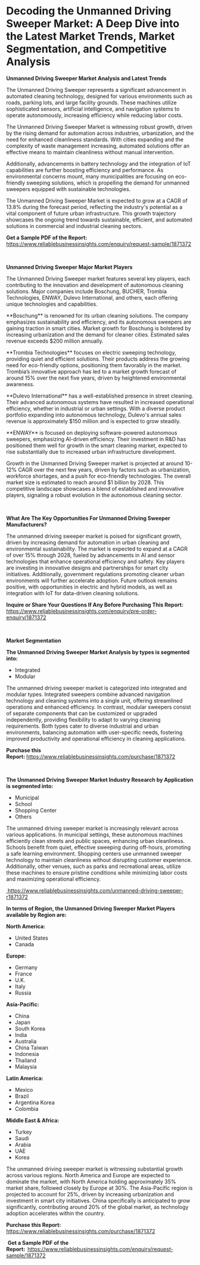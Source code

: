 <p><h1>Decoding the Unmanned Driving Sweeper Market: A Deep Dive into the Latest Market Trends, Market Segmentation, and Competitive Analysis</h1></p><p><strong>Unmanned Driving Sweeper Market Analysis and Latest Trends</strong></p>
<p><p>The Unmanned Driving Sweeper represents a significant advancement in automated cleaning technology, designed for various environments such as roads, parking lots, and large facility grounds. These machines utilize sophisticated sensors, artificial intelligence, and navigation systems to operate autonomously, increasing efficiency while reducing labor costs. </p><p>The Unmanned Driving Sweeper Market is witnessing robust growth, driven by the rising demand for automation across industries, urbanization, and the need for enhanced cleanliness standards. With cities expanding and the complexity of waste management increasing, automated solutions offer an effective means to maintain cleanliness without manual intervention. </p><p>Additionally, advancements in battery technology and the integration of IoT capabilities are further boosting efficiency and performance. As environmental concerns mount, many municipalities are focusing on eco-friendly sweeping solutions, which is propelling the demand for unmanned sweepers equipped with sustainable technologies. </p><p>The Unmanned Driving Sweeper Market is expected to grow at a CAGR of 13.8% during the forecast period, reflecting the industry's potential as a vital component of future urban infrastructure. This growth trajectory showcases the ongoing trend towards sustainable, efficient, and automated solutions in commercial and industrial cleaning sectors.</p></p>
<p><strong>Get a Sample PDF of the Report:&nbsp;</strong> <a href="https://www.reliablebusinessinsights.com/enquiry/request-sample/1871372?utm_campaign=62&utm_medium=2&utm_source=Github&utm_content=ia&utm_term=12042025&utm_id=unmanned-driving-sweeper">https://www.reliablebusinessinsights.com/enquiry/request-sample/1871372</a></p>
<p>&nbsp;</p>
<p><strong>Unmanned Driving Sweeper Major Market Players</strong></p>
<p><p>The Unmanned Driving Sweeper market features several key players, each contributing to the innovation and development of autonomous cleaning solutions. Major companies include Boschung, BUCHER, Trombia Technologies, ENWAY, Dulevo International, and others, each offering unique technologies and capabilities.</p><p>**Boschung** is renowned for its urban cleaning solutions. The company emphasizes sustainability and efficiency, and its autonomous sweepers are gaining traction in smart cities. Market growth for Boschung is bolstered by increasing urbanization and the demand for cleaner cities. Estimated sales revenue exceeds $200 million annually.</p><p>**Trombia Technologies** focuses on electric sweeping technology, providing quiet and efficient solutions. Their products address the growing need for eco-friendly options, positioning them favorably in the market. Trombia’s innovative approach has led to a market growth forecast of around 15% over the next five years, driven by heightened environmental awareness.</p><p>**Dulevo International** has a well-established presence in street cleaning. Their advanced autonomous systems have resulted in increased operational efficiency, whether in industrial or urban settings. With a diverse product portfolio expanding into autonomous technology, Dulevo's annual sales revenue is approximately $150 million and is expected to grow steadily.</p><p>**ENWAY** is focused on deploying software-powered autonomous sweepers, emphasizing AI-driven efficiency. Their investment in R&D has positioned them well for growth in the smart cleaning market, expected to rise substantially due to increased urban infrastructure development.</p><p>Growth in the Unmanned Driving Sweeper market is projected at around 10-12% CAGR over the next few years, driven by factors such as urbanization, workforce shortages, and a push for eco-friendly technologies. The overall market size is estimated to reach around $1 billion by 2028. This competitive landscape showcases a blend of established and innovative players, signaling a robust evolution in the autonomous cleaning sector.</p></p>
<p>&nbsp;</p>
<p><strong>What Are The Key Opportunities For Unmanned Driving Sweeper Manufacturers?</strong></p>
<p><p>The unmanned driving sweeper market is poised for significant growth, driven by increasing demand for automation in urban cleaning and environmental sustainability. The market is expected to expand at a CAGR of over 15% through 2028, fueled by advancements in AI and sensor technologies that enhance operational efficiency and safety. Key players are investing in innovative designs and partnerships for smart city initiatives. Additionally, government regulations promoting cleaner urban environments will further accelerate adoption. Future outlook remains positive, with opportunities in electric and hybrid models, as well as integration with IoT for data-driven cleaning solutions.</p></p>
<p><strong>Inquire or Share Your Questions If Any Before Purchasing This Report:</strong> <a href="https://www.reliablebusinessinsights.com/enquiry/pre-order-enquiry/1871372?utm_campaign=62&utm_medium=2&utm_source=Github&utm_content=ia&utm_term=12042025&utm_id=unmanned-driving-sweeper">https://www.reliablebusinessinsights.com/enquiry/pre-order-enquiry/1871372</a></p>
<p>&nbsp;</p>
<p><strong>Market Segmentation</strong></p>
<p><strong>The Unmanned Driving Sweeper Market Analysis by types is segmented into:</strong></p>
<p><ul><li>Integrated</li><li>Modular</li></ul></p>
<p><p>The unmanned driving sweeper market is categorized into integrated and modular types. Integrated sweepers combine advanced navigation technology and cleaning systems into a single unit, offering streamlined operations and enhanced efficiency. In contrast, modular sweepers consist of separate components that can be customized or upgraded independently, providing flexibility to adapt to varying cleaning requirements. Both types cater to diverse industrial and urban environments, balancing automation with user-specific needs, fostering improved productivity and operational efficiency in cleaning applications.</p></p>
<p><strong>Purchase this Report:&nbsp;</strong><a href="https://www.reliablebusinessinsights.com/purchase/1871372?utm_campaign=62&utm_medium=2&utm_source=Github&utm_content=ia&utm_term=12042025&utm_id=unmanned-driving-sweeper">https://www.reliablebusinessinsights.com/purchase/1871372</a></p>
<p>&nbsp;</p>
<p><strong>The Unmanned Driving Sweeper Market Industry Research by Application is segmented into:</strong></p>
<p><ul><li>Municipal</li><li>School</li><li>Shopping Center</li><li>Others</li></ul></p>
<p><p>The unmanned driving sweeper market is increasingly relevant across various applications. In municipal settings, these autonomous machines efficiently clean streets and public spaces, enhancing urban cleanliness. Schools benefit from quiet, effective sweeping during off-hours, promoting a safe learning environment. Shopping centers use unmanned sweeper technology to maintain cleanliness without disrupting customer experience. Additionally, other venues, such as parks and recreational areas, utilize these machines to ensure pristine conditions while minimizing labor costs and maximizing operational efficiency.</p></p>
<p><a href="https://www.reliablebusinessinsights.com/unmanned-driving-sweeper-r1871372?utm_campaign=62&utm_medium=2&utm_source=Github&utm_content=ia&utm_term=12042025&utm_id=unmanned-driving-sweeper">&nbsp;https://www.reliablebusinessinsights.com/unmanned-driving-sweeper-r1871372</a></p>
<p><strong>In terms of Region, the Unmanned Driving Sweeper Market Players available by Region are:</strong></p>
<p>
    <p> <strong> North America: </strong>
        <ul>
            <li>United States</li>
            <li>Canada</li>
        </ul>
        </p> 
    <p> <strong> Europe: </strong>
        <ul>
            <li>Germany</li>
            <li>France</li>
            <li>U.K.</li>
            <li>Italy</li>
            <li>Russia</li>
        </ul>
        </p> 
    <p> <strong> Asia-Pacific: </strong>
        <ul>
            <li>China</li>
            <li>Japan</li>
            <li>South Korea</li>
            <li>India</li>
            <li>Australia</li>
            <li>China Taiwan</li>
            <li>Indonesia</li>
            <li>Thailand</li>
            <li>Malaysia</li>
        </ul>
        </p> 
    <p> <strong> Latin America: </strong>
        <ul>
            <li>Mexico</li>
            <li>Brazil</li>
            <li>Argentina Korea</li>
            <li>Colombia</li>
        </ul>
        </p> 
    <p> <strong> Middle East & Africa: </strong>
        <ul>
            <li>Turkey</li>
            <li>Saudi</li>
            <li>Arabia</li>
            <li>UAE</li>
            <li>Korea</li>
        </ul>
    </p>
    </p>
<p><p>The unmanned driving sweeper market is witnessing substantial growth across various regions. North America and Europe are expected to dominate the market, with North America holding approximately 35% market share, followed closely by Europe at 30%. The Asia-Pacific region is projected to account for 25%, driven by increasing urbanization and investment in smart city initiatives. China specifically is anticipated to grow significantly, contributing around 20% of the global market, as technology adoption accelerates within the country.</p></p>
<p><strong>Purchase this Report: </strong><a href="https://www.reliablebusinessinsights.com/purchase/1871372?utm_campaign=62&utm_medium=2&utm_source=Github&utm_content=ia&utm_term=12042025&utm_id=unmanned-driving-sweeper">https://www.reliablebusinessinsights.com/purchase/1871372</a></p>
<p>&nbsp;<strong>Get a Sample PDF of the Report:&nbsp;&nbsp;</strong><a href="https://www.reliablebusinessinsights.com/enquiry/request-sample/1871372?utm_campaign=62&utm_medium=2&utm_source=Github&utm_content=ia&utm_term=12042025&utm_id=unmanned-driving-sweeper">https://www.reliablebusinessinsights.com/enquiry/request-sample/1871372</a></p>
<p><strong></strong></p>
<p><p></p><p></p><p></p></p>